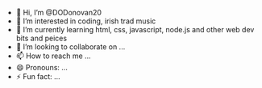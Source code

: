 - 👋 Hi, I’m @DODonovan20
- 👀 I’m interested in coding, irish trad music
- 🌱 I’m currently learning html, css, javascript, node.js and other web dev bits and peices
- 💞️ I’m looking to collaborate on ...
- 📫 How to reach me ...
- 😄 Pronouns: ...
- ⚡ Fun fact: ...

<!---
DODonovan20/DODonovan20 is a ✨ special ✨ repository because its `README.md` (this file) appears on your GitHub profile.
You can click the Preview link to take a look at your changes.
--->
